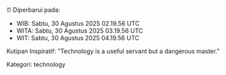 ⏰ Diperbarui pada:
- WIB: Sabtu, 30 Agustus 2025 02.19.56 UTC
- WITA: Sabtu, 30 Agustus 2025 03.19.56 UTC
- WIT: Sabtu, 30 Agustus 2025 04.19.56 UTC

Kutipan Inspiratif:
"Technology is a useful servant but a dangerous master."


Kategori: technology

